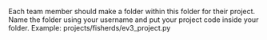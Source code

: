 Each team member  should make a folder within this folder for their project.  Name the folder using your username and put your project code inside your folder.  Example: projects/fisherds/ev3_project.py